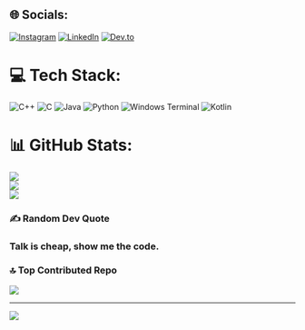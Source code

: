 
## 🌐 Socials:
[![Instagram](https://img.shields.io/badge/Instagram-%23E4405F.svg?logo=Instagram&logoColor=white)](https://instagram.com/praphull_verma) [![LinkedIn](https://img.shields.io/badge/LinkedIn-%230077B5.svg?logo=linkedin&logoColor=white)](https://linkedin.com/in/praphullverma) [![Dev.to](https://img.shields.io/badge/Dev.to-%23007b5f.svg?logo=dev.to&logoColor=white)](https://dev.to/praphullverma)


# 💻 Tech Stack:
![C++](https://img.shields.io/badge/c++-%2300599C.svg?style=for-the-badge&logo=c%2B%2B&logoColor=white) ![C](https://img.shields.io/badge/c-%2300599C.svg?style=for-the-badge&logo=c&logoColor=white) ![Java](https://img.shields.io/badge/java-%23ED8B00.svg?style=for-the-badge&logo=openjdk&logoColor=white) ![Python](https://img.shields.io/badge/python-3670A0?style=for-the-badge&logo=python&logoColor=ffdd54) ![Windows Terminal](https://img.shields.io/badge/%20Terminal-%234D4D4D.svg?style=for-the-badge&logo=windows-terminal&logoColor=white) ![Kotlin](https://img.shields.io/badge/kotlin-%237F52FF.svg?style=for-the-badge&logo=kotlin&logoColor=white)
# 📊 GitHub Stats:
![](https://github-readme-stats.vercel.app/api?username=praphull-verma&theme=radical&hide_border=false&include_all_commits=true&count_private=false)<br/>
![](https://github-readme-streak-stats.herokuapp.com/?user=praphull-verma&theme=radical&hide_border=false)<br/>
![](https://github-readme-stats.vercel.app/api/top-langs/?username=praphull-verma&theme=radical&hide_border=false&include_all_commits=true&count_private=false&layout=compact)

### ✍️ Random Dev Quote
### Talk is cheap, show me the code.

### 🔝 Top Contributed Repo
![](https://github-contributor-stats.vercel.app/api?username=praphull-verma&limit=5&theme=dark&combine_all_yearly_contributions=true)

---
[![](https://visitcount.itsvg.in/api?id=praphull-verma&icon=0&color=0)](https://visitcount.itsvg.in)

<!-- Proudly created with GPRM ( https://gprm.itsvg.in ) -->

